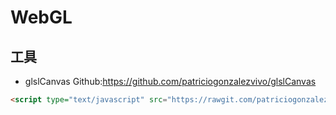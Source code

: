 # WebGL

## 工具

- glslCanvas
Github:https://github.com/patriciogonzalezvivo/glslCanvas

```html
<script type="text/javascript" src="https://rawgit.com/patriciogonzalezvivo/glslCanvas/master/dist/GlslCanvas.js"></script>
```
